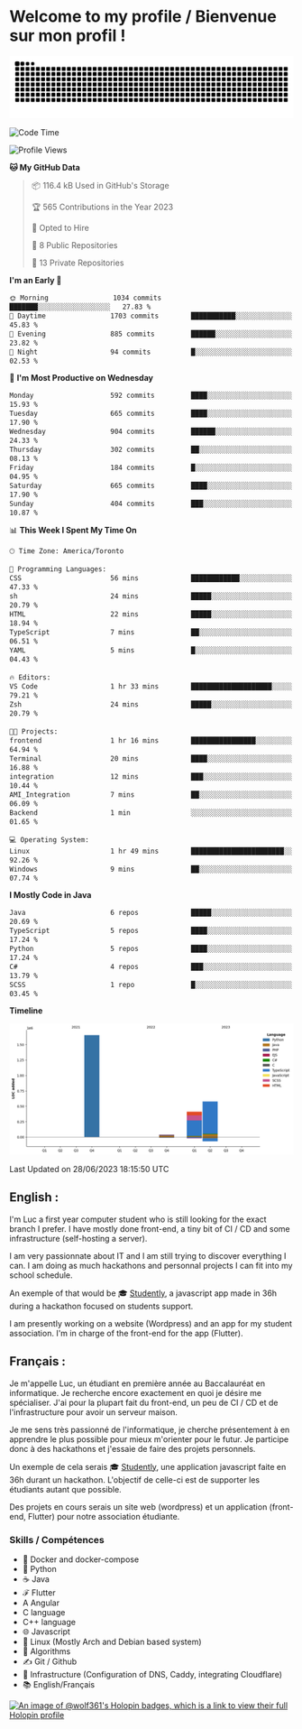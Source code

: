 # Welcome to my profile / Bienvenue sur mon profil !

![snake gif](https://github.com/wolf-361/wolf-361/blob/output/github-contribution-grid-snake.svg)

<!--START_SECTION:waka-->
![Code Time](http://img.shields.io/badge/Code%20Time-194%20hrs%2052%20mins-blue)

![Profile Views](http://img.shields.io/badge/Profile%20Views-0-blue)

**🐱 My GitHub Data** 

> 📦 116.4 kB Used in GitHub's Storage 
 > 
> 🏆 565 Contributions in the Year 2023
 > 
> 💼 Opted to Hire
 > 
> 📜 8 Public Repositories 
 > 
> 🔑 13 Private Repositories 
 > 
**I'm an Early 🐤** 

```text
🌞 Morning                1034 commits        ███████░░░░░░░░░░░░░░░░░░   27.83 % 
🌆 Daytime                1703 commits        ███████████░░░░░░░░░░░░░░   45.83 % 
🌃 Evening                885 commits         ██████░░░░░░░░░░░░░░░░░░░   23.82 % 
🌙 Night                  94 commits          █░░░░░░░░░░░░░░░░░░░░░░░░   02.53 % 
```
📅 **I'm Most Productive on Wednesday** 

```text
Monday                   592 commits         ████░░░░░░░░░░░░░░░░░░░░░   15.93 % 
Tuesday                  665 commits         ████░░░░░░░░░░░░░░░░░░░░░   17.90 % 
Wednesday                904 commits         ██████░░░░░░░░░░░░░░░░░░░   24.33 % 
Thursday                 302 commits         ██░░░░░░░░░░░░░░░░░░░░░░░   08.13 % 
Friday                   184 commits         █░░░░░░░░░░░░░░░░░░░░░░░░   04.95 % 
Saturday                 665 commits         ████░░░░░░░░░░░░░░░░░░░░░   17.90 % 
Sunday                   404 commits         ███░░░░░░░░░░░░░░░░░░░░░░   10.87 % 
```


📊 **This Week I Spent My Time On** 

```text
🕑︎ Time Zone: America/Toronto

💬 Programming Languages: 
CSS                      56 mins             ████████████░░░░░░░░░░░░░   47.33 % 
sh                       24 mins             █████░░░░░░░░░░░░░░░░░░░░   20.79 % 
HTML                     22 mins             █████░░░░░░░░░░░░░░░░░░░░   18.94 % 
TypeScript               7 mins              ██░░░░░░░░░░░░░░░░░░░░░░░   06.51 % 
YAML                     5 mins              █░░░░░░░░░░░░░░░░░░░░░░░░   04.43 % 

🔥 Editors: 
VS Code                  1 hr 33 mins        ████████████████████░░░░░   79.21 % 
Zsh                      24 mins             █████░░░░░░░░░░░░░░░░░░░░   20.79 % 

🐱‍💻 Projects: 
frontend                 1 hr 16 mins        ████████████████░░░░░░░░░   64.94 % 
Terminal                 20 mins             ████░░░░░░░░░░░░░░░░░░░░░   16.88 % 
integration              12 mins             ███░░░░░░░░░░░░░░░░░░░░░░   10.44 % 
AMI_Integration          7 mins              ██░░░░░░░░░░░░░░░░░░░░░░░   06.09 % 
Backend                  1 min               ░░░░░░░░░░░░░░░░░░░░░░░░░   01.65 % 

💻 Operating System: 
Linux                    1 hr 49 mins        ███████████████████████░░   92.26 % 
Windows                  9 mins              ██░░░░░░░░░░░░░░░░░░░░░░░   07.74 % 
```

**I Mostly Code in Java** 

```text
Java                     6 repos             █████░░░░░░░░░░░░░░░░░░░░   20.69 % 
TypeScript               5 repos             ████░░░░░░░░░░░░░░░░░░░░░   17.24 % 
Python                   5 repos             ████░░░░░░░░░░░░░░░░░░░░░   17.24 % 
C#                       4 repos             ███░░░░░░░░░░░░░░░░░░░░░░   13.79 % 
SCSS                     1 repo              █░░░░░░░░░░░░░░░░░░░░░░░░   03.45 % 
```



**Timeline**

![Lines of Code chart](https://raw.githubusercontent.com/wolf-361/wolf-361/main/assets/bar_graph.png)


 Last Updated on 28/06/2023 18:15:50 UTC
<!--END_SECTION:waka-->

## English : 

I'm Luc a first year computer student who is still looking for the exact branch I prefer. I have mostly done front-end, a tiny bit of CI / CD and some infrastructure (self-hosting a server).

I am very passionnate about IT and I am still trying to discover everything I can. I am doing as much hackathons and personnal projects I can fit into my school schedule.

An exemple of that would be 🎓 [Studently](https://github.com/wolf-361/Studently-CodeJam12), a javascript app made in 36h during a hackathon focused on students support.

I am presently working on a website (Wordpress) and an app for my student association. I'm in charge of the front-end for the app (Flutter).

## Français :

Je m'appelle Luc, un étudiant en première année au Baccalauréat en informatique. Je recherche encore exactement en quoi je désire me spécialiser. J'ai pour la plupart fait du front-end, un peu de CI / CD et de l'infrastructure pour avoir un serveur maison.

Je me sens très passionné de l'informatique, je cherche présentement à en apprendre le plus possible pour mieux m'orienter pour le futur. Je participe donc à des hackathons et j'essaie de faire des projets personnels.

Un exemple de cela serais 🎓 [Studently](https://github.com/wolf-361/Studently-CodeJam12), une application javascript faite en 36h durant un hackathon. L'objectif de celle-ci est de supporter les étudiants autant que possible.

Des projets en cours serais un site web (wordpress) et un application (front-end, Flutter) pour notre association étudiante.

###  Skills / Compétences

* 🐋 Docker and docker-compose
* 🐍 Python
* ☕ Java
* ℱ Flutter
* A Angular
* C language
* C++ language
* 🌐 Javascript
* 🐧 Linux (Mostly Arch and Debian based system)
* 🧩 Algorithms
* ✍️ Git / Github
* 📜 Infrastructure (Configuration of DNS, Caddy, integrating Cloudflare)
* 📚 English/Français

[![An image of @wolf361's Holopin badges, which is a link to view their full Holopin profile](https://holopin.me/wolf361)](https://holopin.io/@wolf361)


